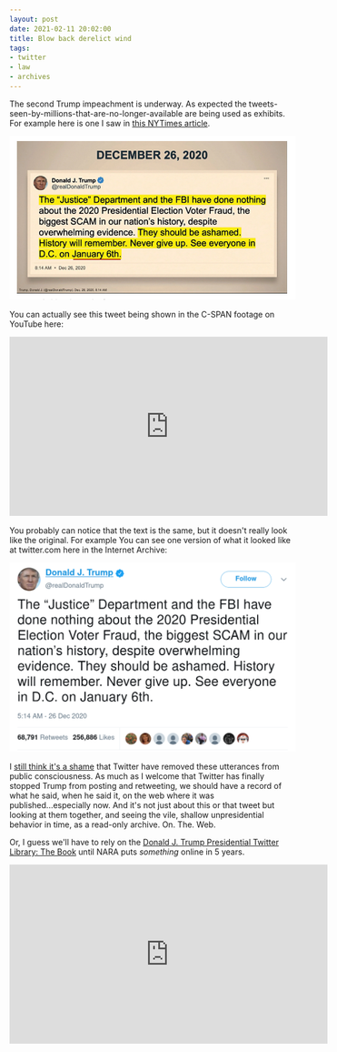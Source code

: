 ```yaml
---
layout: post
date: 2021-02-11 20:02:00
title: Blow back derelict wind
tags:
- twitter
- law
- archives
---
```



The second Trump impeachment is underway. As expected the
tweets-seen-by-millions-that-are-no-longer-available are being used as
exhibits. For example here is one I saw in [this NYTimes
article](https://www.nytimes.com/2021/02/10/us/politics/trump-impeachment-takeaways-day-2.html).

<a href="https://www.nytimes.com/2021/02/10/us/politics/trump-impeachment-takeaways-day-2.html">
  <img class="img-responsive" src="/images/trump-tweet-nytimes.png">
</a>

You can actually see this tweet being shown in the C-SPAN footage on YouTube
here:

<iframe width="560" height="315" src="https://www.youtube.com/embed/yiCPdI0rW68?start=5388" frameborder="0" allow="accelerometer; autoplay; clipboard-write; encrypted-media; gyroscope; picture-in-picture" allowfullscreen></iframe>

You probably can notice that the text is the same, but it doesn't really look
like the original. For example You can see one version of what it looked like
at twitter.com here in the Internet Archive:

<a href="https://web.archive.org/web/20210107001513/https://twitter.com/realDonaldTrump/status/1342821189077622792">
  <img class="img-responsive" src="/images/trump-tweet-ia.png">
</a>

I [still think it's a shame](https://inkdroid.org/2021/01/21/trumps-tweets/)
that Twitter have removed these utterances from public consciousness. As much
as I welcome that Twitter has finally stopped Trump from posting and
retweeting, we should have a record of what he said, when he said it, on the
web where it was published...especially now. And it's not just about this or
that tweet but looking at them together, and seeing the vile, shallow
unpresidential behavior in time, as a read-only archive. On. The. Web.

Or, I guess we'll have to rely on the [Donald J. Trump Presidential Twitter
Library: The Book](https://www.youtube.com/watch?v=U5W2jtDXDu4) until NARA puts
*something* online in 5 years.

<iframe width="560" height="315" src="https://www.youtube.com/embed/U5W2jtDXDu4" frameborder="0" allow="accelerometer; autoplay; clipboard-write; encrypted-media; gyroscope; picture-in-picture" allowfullscreen></iframe>

